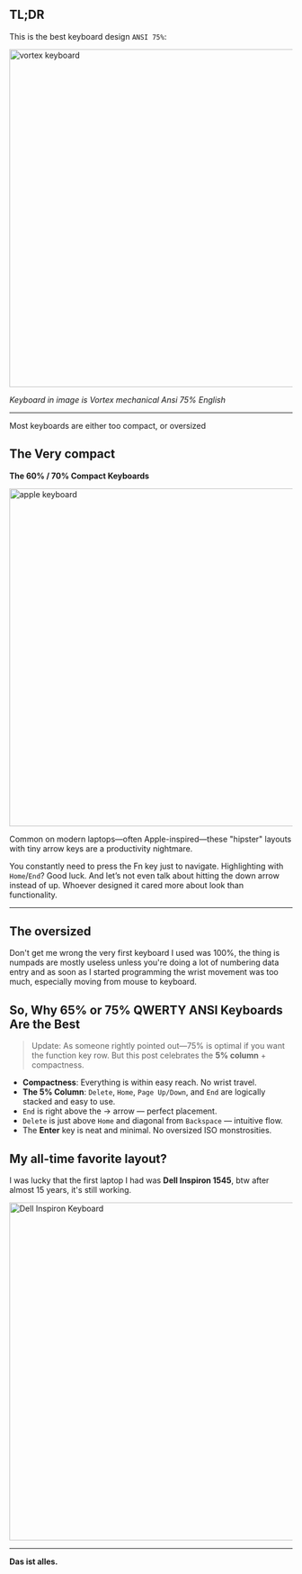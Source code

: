 ## TL;DR

This is the best keyboard design `ANSI 75%`:

<img src="/images/keyboards/vortex_keyboard.png" alt="vortex keyboard" width="600"/>

*Keyboard in image is Vortex mechanical Ansi 75% English*

---

Most keyboards are either too compact, or oversized

## The Very compact

**The 60% / 70% Compact Keyboards**

<img src="/images/keyboards/apple_keyboard.jpeg" alt="apple keyboard" width="600"/>

Common on modern laptops—often Apple-inspired—these "hipster" layouts with tiny arrow keys are a productivity nightmare.

You constantly need to press the Fn key just to navigate. Highlighting with `Home`/`End`? Good luck. And let’s not even talk about hitting the down arrow instead of up. Whoever designed it cared more about look than functionality.

---

## The oversized

Don't get me wrong the very first keyboard I used was 100%, the thing is numpads are mostly useless unless you're doing a lot of numbering data entry and as soon as I started programming the wrist movement was too much, especially moving from mouse to keyboard.

## So, Why 65% or 75% QWERTY ANSI Keyboards Are the Best

> Update: As someone rightly pointed out—75% is optimal if you want the function key row. But this post celebrates the **5% column** + compactness.

* **Compactness**: Everything is within easy reach. No wrist travel.
* **The 5% Column**: `Delete`, `Home`, `Page Up/Down`, and `End` are logically stacked and easy to use.
* `End` is right above the → arrow — perfect placement.
* `Delete` is just above `Home` and diagonal from `Backspace` — intuitive flow.
* The **Enter** key is neat and minimal. No oversized ISO monstrosities.

## My all-time favorite layout?

I was lucky that the first laptop I had was **Dell Inspiron 1545**, btw after almost 15 years, it's still working.

<img src="/images/keyboards/dell_insprion_keyboard.jpeg" alt="Dell Inspiron Keyboard" width="600"/>

---

**Das ist alles.**
